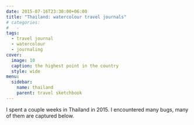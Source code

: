 ```yaml
---
date: 2015-07-16T23:30:00+06:00
title: "Thailand: watercolour travel journals"
# categories:
#   -
tags:
  - travel journal
  - watercolour
  - journaling
cover:
  image: 10
  caption: the highest point in the country
  style: wide
menu:
  sidebar:
    name: thailand
    parent: travel sketchbook
---
```


I spent a couple weeks in Thailand in 2015. I encountered many bugs, many of them are captured below.
